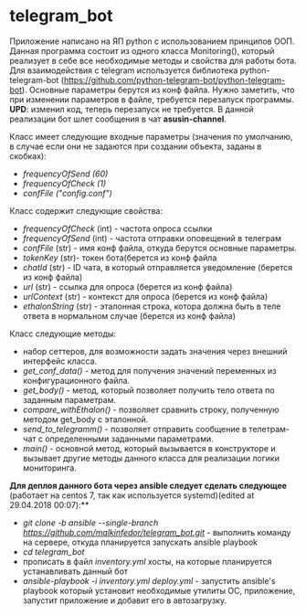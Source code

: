 # telegram_bot

Приложение написано на ЯП python с использованием принципов ООП.
Данная программа состоит из одного класса Monitoring(), который реализует в себе все необходимые методы и свойства для работы бота. Для взаимодействия с telegram используется библиотека python-telegram-bot (https://github.com/python-telegram-bot/python-telegram-bot).
Основные параметры берутся из конф файла. Нужно заметить, что при изменении параметров в файле, требуется перезапуск программы. **UPD**: изменил код, теперь перезапуск не требуется.
В данной реализации бот шлет сообщения в чат **asusin-channel**.

Класc имеет следующие входные параметры (значения по умолчанию, в случае если они не задаются при создании объекта,
заданы в скобках):


- *frequencyOfSend (60)*
- *frequencyOfCheck (1)*
- *confFile ("config.conf")*


Класс содержит следующие свойства:
- *frequencyOfCheck* (int) - частота опроса ссылки
- *frequencyOfSend* (int) - частота отправки оповещений в телеграм
- *confFile* (str) - имя конф файла, откуда берутся основные параметры.
- *tokenKey* (str)- токен бота(берется из конф файла
- *chatId* (str) - ID чата, в который отправляется уведомление (берется из конф файла)
- *url* (str) - ссылка для опроса (берется из конф файла)
- *urlContext* (str) - контекст для опроса (берется из конф файла)
- *ethalonString* (str) - эталонная строка, котора должна быть в теле ответа в нормальном случае (берется из конф файла)

Класс следующие методы:
- набор сеттеров, для возможности задать значения через внешний интерфейс класса.
- *get_conf_data()* - метод для получения значений переменных из конфигурационного файла.
- *get_body()* - метод, который позволяет получить тело ответа по заданным параметрам.
- *compare_withEthalon()* - позволяет сравнить строку, полученную методом get_body с эталонной.
- *send_to_telegramm()* - позволяет отправить сообщение в телетрам-чат с определенными заданными параметрами.
- *main()* - основной метод, который вызывается в конструкторе и вызывает другие методы данного класса для реализации логики мониторинга.


**Для деплоя данного бота через ansible следует сделать следующее** (работает на centos 7, так как используется systemd)(edited at 29.04.2018 00:07):**
- *git clone -b ansible  --single-branch https://github.com/malkinfedor/telegram_bot.git* - выполнить команду на сервере, откуда планируется запускать ansible playbook
- *cd telegram_bot*
- прописать в файл *inventory.yml* хосты, на которые планируется устанавливать данный бот
- *ansible-playbook -i inventory.yml  deploy.yml* - запустить ansible's playbook который установит необходимые утилиты ОС, приложение, запустит приложение и добавит его в автозагрузку.



